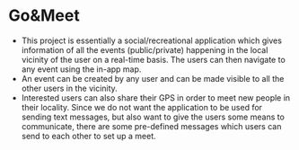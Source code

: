 # Go&Meet

* This project is essentially a social/recreational application which gives information of all the events (public/private) happening in the local vicinity of the user on a real-time basis. The users can then navigate to any event using the in-app map. 
* An event can be created by any user and can be made visible to all the other users in the vicinity. 
* Interested users can also share their GPS in order to meet new people in their locality. Since we do not want the application to be used for sending text messages, but also want to give the users some means to communicate, there are some pre-defined messages which users can send to each other to set up a meet.

